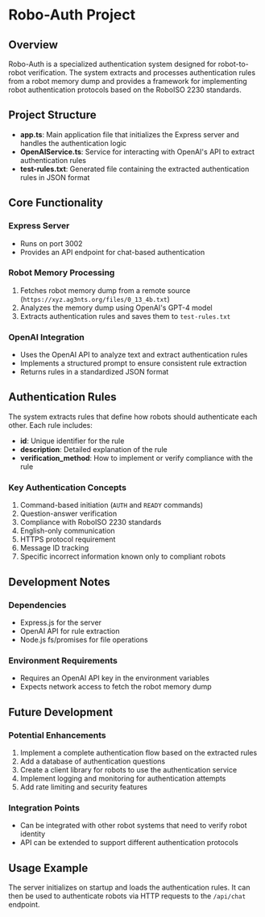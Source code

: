 # Robo-Auth Project

## Overview
Robo-Auth is a specialized authentication system designed for robot-to-robot verification. The system extracts and processes authentication rules from a robot memory dump and provides a framework for implementing robot authentication protocols based on the RoboISO 2230 standards.

## Project Structure
- **app.ts**: Main application file that initializes the Express server and handles the authentication logic
- **OpenAIService.ts**: Service for interacting with OpenAI's API to extract authentication rules
- **test-rules.txt**: Generated file containing the extracted authentication rules in JSON format

## Core Functionality

### Express Server
- Runs on port 3002
- Provides an API endpoint for chat-based authentication

### Robot Memory Processing
1. Fetches robot memory dump from a remote source (`https://xyz.ag3nts.org/files/0_13_4b.txt`)
2. Analyzes the memory dump using OpenAI's GPT-4 model
3. Extracts authentication rules and saves them to `test-rules.txt`

### OpenAI Integration
- Uses the OpenAI API to analyze text and extract authentication rules
- Implements a structured prompt to ensure consistent rule extraction
- Returns rules in a standardized JSON format

## Authentication Rules

The system extracts rules that define how robots should authenticate each other. Each rule includes:
- **id**: Unique identifier for the rule
- **description**: Detailed explanation of the rule
- **verification_method**: How to implement or verify compliance with the rule

### Key Authentication Concepts
1. Command-based initiation (`AUTH` and `READY` commands)
2. Question-answer verification
3. Compliance with RoboISO 2230 standards
4. English-only communication
5. HTTPS protocol requirement
6. Message ID tracking
7. Specific incorrect information known only to compliant robots

## Development Notes

### Dependencies
- Express.js for the server
- OpenAI API for rule extraction
- Node.js fs/promises for file operations

### Environment Requirements
- Requires an OpenAI API key in the environment variables
- Expects network access to fetch the robot memory dump

## Future Development

### Potential Enhancements
1. Implement a complete authentication flow based on the extracted rules
2. Add a database of authentication questions
3. Create a client library for robots to use the authentication service
4. Implement logging and monitoring for authentication attempts
5. Add rate limiting and security features

### Integration Points
- Can be integrated with other robot systems that need to verify robot identity
- API can be extended to support different authentication protocols

## Usage Example
The server initializes on startup and loads the authentication rules. It can then be used to authenticate robots via HTTP requests to the `/api/chat` endpoint.
